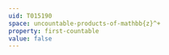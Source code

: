 ```yaml
---
uid: T015190
space: uncountable-products-of-mathbb{z}^+
property: first-countable
value: false
---
```

